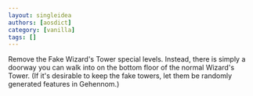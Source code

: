 ```yaml
---
layout: singleidea
authors: [aosdict]
category: [vanilla]
tags: []
---
```

Remove the Fake Wizard's Tower special levels. Instead, there is simply a doorway you can walk into on the bottom floor of the normal Wizard's Tower. (If it's desirable to keep the fake towers, let them be randomly generated features in Gehennom.)

